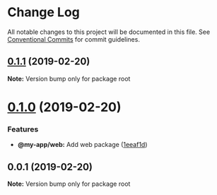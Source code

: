 # Change Log

All notable changes to this project will be documented in this file.
See [Conventional Commits](https://conventionalcommits.org) for commit guidelines.

## [0.1.1](https://github.com/emielkwakkel/lerna-live-demo/compare/v0.1.0...v0.1.1) (2019-02-20)

**Note:** Version bump only for package root





# [0.1.0](https://github.com/emielkwakkel/lerna-live-demo/compare/v0.0.1...v0.1.0) (2019-02-20)


### Features

* **@my-app/web:** Add web package ([1eeaf1d](https://github.com/emielkwakkel/lerna-live-demo/commit/1eeaf1d))





<a name="0.0.1"></a>
## 0.0.1 (2019-02-20)

**Note:** Version bump only for package root
